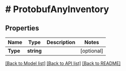 # # ProtobufAnyInventory


## Properties 


Name | Type | Description | Notes
------------ | ------------- | ------------- | -------------
**Type**| **string** |   | [optional]


[[Back to Model list]](../../README.md#models) [[Back to API list]](../../README.md#endpoints) [[Back to README]](../../README.md)

